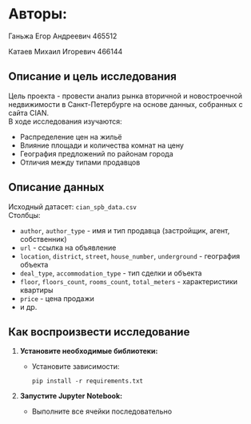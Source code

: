 # Авторы:

Ганьжа Егор Андреевич 465512

Катаев Михаил Игоревич 466144

## Описание и цель исследования

Цель проекта - провести анализ рынка вторичной и новостроечной недвижимости в Санкт-Петербурге на основе данных, собранных с сайта CIAN.  
В ходе исследования изучаются:
- Распределение цен на жильё
- Влияние площади и количества комнат на цену
- География предложений по районам города
- Отличия между типами продавцов

## Описание данных

Исходный датасет: `cian_spb_data.csv`  
Столбцы:
- `author`, `author_type` - имя и тип продавца (застройщик, агент, собственник)
- `url` - ссылка на объявление
- `location`, `district`, `street`, `house_number`, `underground` - география объекта
- `deal_type`, `accommodation_type` - тип сделки и объекта
- `floor`, `floors_count`, `rooms_count`, `total_meters` - характеристики квартиры
- `price` - цена продажи
- и др.

## Как воспроизвести исследование

1. **Установите необходимые библиотеки:**
   - Установите зависимости:
     ```
     pip install -r requirements.txt
     ```

2. **Запустите Jupyter Notebook:**
   - Выполните все ячейки последовательно
